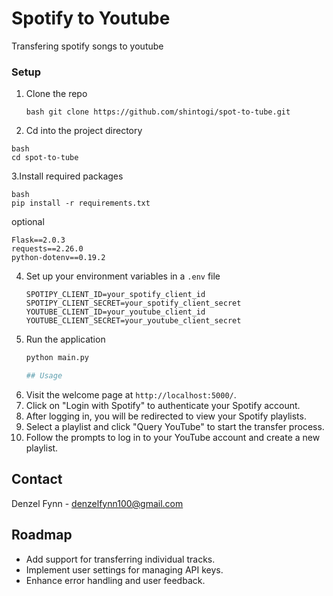 # Spotify to Youtube
 Transfering spotify songs to youtube

### Setup
1. Clone the repo
   ```
   bash git clone https://github.com/shintogi/spot-to-tube.git
   ```
2. Cd into the project directory
 ```
 bash
cd spot-to-tube
 ```
3.Install required packages  
   ```
 bash
 pip install -r requirements.txt
 ```
 optional 
 ```
 Flask==2.0.3
 requests==2.26.0
 python-dotenv==0.19.2
 ```
4. Set up your environment variables in a `.env` file  
   ```plaintext
   SPOTIPY_CLIENT_ID=your_spotify_client_id
   SPOTIPY_CLIENT_SECRET=your_spotify_client_secret
   YOUTUBE_CLIENT_ID=your_youtube_client_id
   YOUTUBE_CLIENT_SECRET=your_youtube_client_secret
   ```
5. Run the application  
   ```bash
   python main.py

   ## Usage

1. Visit the welcome page at `http://localhost:5000/`.
2. Click on "Login with Spotify" to authenticate your Spotify account.
3. After logging in, you will be redirected to view your Spotify playlists.
4. Select a playlist and click "Query YouTube" to start the transfer process.
5. Follow the prompts to log in to your YouTube account and create a new playlist.
##  Contact
Denzel Fynn - denzelfynn100@gmail.com
## Roadmap
- Add support for transferring individual tracks.
- Implement user settings for managing API keys.
- Enhance error handling and user feedback.

